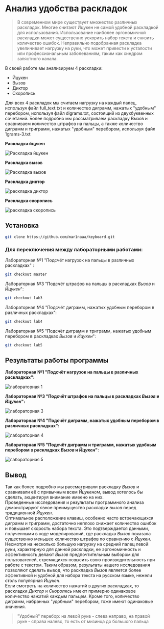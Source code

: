 # Анализ удобства раскладок
> В современном мире существует множество различных раскладок. Многие считают Йцукен не самой удобной раскладкой для использования.
> Использование наиболее эргономичной раскладки может существенно ускорить набор текста и снизить количество ошибок.
> Неправильно подобранная раскладка увеличивает нагрузку на руки, что может привести к усталости или профессиональным заболеваниям, таким как синдром запястного канала.




В своей работе мы анализируем 4 раскладки:
* Йцукен
* Вызов
* Диктор
* Скоропись

Для всех 4 раскладок мы считаем нагрузку на каждый палец, используя файл full_text.txt и количество диграмм, нажатых "удобным" перебором, используя файл digrams.txt, состоящий из двухбуквенных сочетаний.
Более подробно мы рассматриваем раскладку Вызов и сравниваем количество штрафов на пальцы, а также количество диграмм и триграмм, нажатых "удобным" перебором, используя файл 1grams-3.txt


**Раскладка йцукен**

![Раскладка йцукен](https://st.overclockers.ru/legacy/v3/02/29/29/2016/04/10/0u4311987e-6f40b1c2-549b7887.png)

**Раскладка вызов**

![Раскладка вызов](https://sun9-35.userapi.com/impg/MA8uqTjVNU8NyTRoinvH8OJBnxIP8Eke5m4GLA/YD33B3uGVAM.jpg?size=1728x576&quality=95&sign=ebf334233bddaa58f6ede4e2e23baf5e&type=album)

**Раскладка диктор**

![раскладка диктор](https://sun9-54.userapi.com/impg/l8jpSm6nDYG_80EUwio_EbE0ijSewHzH1LkdFw/cSANdY32a7o.jpg?size=742x256&quality=95&sign=adbbb76d316f284d7d3ea0b6f1a755ad&type=album)

**Раскладка скоропись**

![раскладка скоропись](https://sun9-77.userapi.com/impg/_qiS-UbsM_U3DgoxK-yPLOAfGEM0VMJvGqhG4g/VZrc0FOXDWk.jpg?size=710x245&quality=95&sign=430bc5534cf9e508e03e4f1c184b6ae3&type=album)




## Установка


```sh
git clone https://github.com/mar1naaa/keyboard.git
```
### Для переключения между лабораторными работами:  

Лабораторная №1 "Подсчёт нагрузок на пальцы в различных раскладках" :
```sh
git checkout master
```
Лабораторная №3 "Подсчёт штрафов на пальцы в раскладках *Вызов* и *Йцукен*":
```sh
git checkout lab3
```
Лабораторная №4 "Подсчёт диграмм, нажатых удобным перебором в различных раскладках":
```sh
git checkout lab4
```
Лабораторная №5 "Подсчёт диграмм и триграмм, нажатых удобным перебором в раскладках *Вызов* и *Йцукен*":
```sh
git checkout lab5
```
## Результаты работы программы

**Лабораторная №1 "Подсчёт нагрузок на пальцы в различных раскладках":**

![лабораторная 1](https://sun83-2.userapi.com/impg/oiojL25YSTuk5HL_9l4Hb1EJ3EvQ_0u77QlRMQ/vz3aaGkvufo.jpg?size=1000x600&quality=96&sign=5123301d6a68f5b4263a0c0ee207599e&type=album)

**Лабораторная №3 "Подсчёт штрафов на пальцы в раскладках *Вызов* и *Йцукен*":**

![лабораторная 3](https://sun9-75.userapi.com/impg/LoNv6hDQHHcfDP7R2Ss1MyP9zlvy6bg9JDBByg/n4zxCHhx8uc.jpg?size=1000x600&quality=95&sign=3b75ffe9835befe5653755c54f7a30ab&type=album)

**Лабораторная №4 "Подсчёт диграмм, нажатых удобным перебором в различных раскладках":**

![лабораторная 4](https://sun9-67.userapi.com/impg/I1FIfOCDN0w83oy9mBy_WOWOj8zKRl4jSpWv4w/V-qTFpTyGsM.jpg?size=1000x600&quality=95&sign=c85e61406f64c8fb00c99bd4e3e06029&type=album)

**Лабораторная №5 "Подсчёт диграмм и триграмм, нажатых удобным перебором в раскладках *Вызов* и *Йцукен*":**

![лабораторная 5](https://sun9-25.userapi.com/impg/aBzTWkaiCiCODhCz2WMMFhFGFbJJfupsSMDCoA/lH9oFlF4j14.jpg?size=1440x600&quality=95&sign=be04780a4b556388591079242bf2194a&type=album)


## Вывод

  Так как более подробно мы рассматривали раскладку *Вызов* и сравнивали её с привычным всем *Йцукеном*, вывод хотелось бы сделать, акцентируя внимание имеено на них.  
  Проведенные исследования и результаты программного анализа демонстрируют явное преимущество раскладки *вызов* перед традиционной *Йцукен*.  
  Оптимальное расположение клавиш, особенно часто встречающихся диграмм и триграмм, достаточно неплохо снижает количество ошибок и повышает скорость набора текста. Это подтверждается данными, полученными в ходе моделирований, где раскладка *Вызов* показала существенно меньшее количество штрафов по сравнению с *Йцукен*. Несмотря на несколько большую нагрузку на средний палец левой руки, характерную для данной раскладки, ее эргономичность и эффективность делают *Вызов* предпочтительным выбором для пользователей, стремящихся повысить свою производительность при работе с текстом. Таким образом, результаты нашего исследования позволяют сделать вывод, что раскладка *Вызов* является более эффективной и удобной для набора текста на русском языке, нежели столь популярная *Йцукен*.    
Если смотреть на количество нажатий в других раскладках, то раскладки *Диктор* и *Скоропись* имеют примерно одинаковое количество нажатий каждым пальцем. Кроме того, количество диграмм, набранных "удобным" перебором, тоже имеют одинаковые значения.   
  
> "Удобный" перебор: на левой руке - слева направо, на правой руке - справа налево, то есть от мизинца до большого пальца




